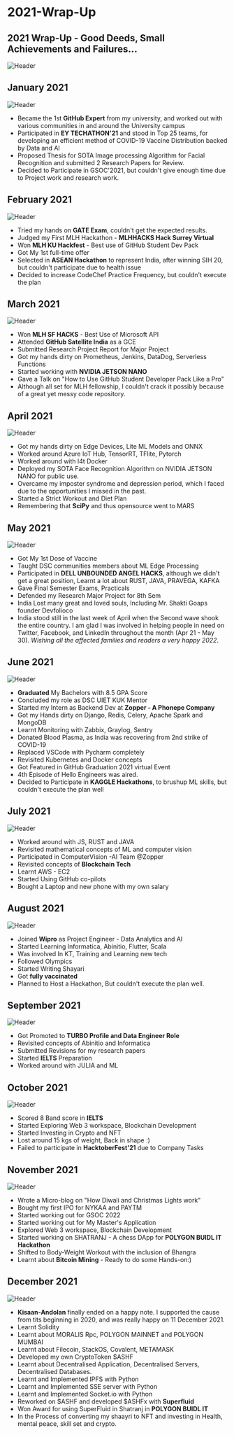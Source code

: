 # 2021-Wrap-Up
## 2021 Wrap-Up - Good Deeds, Small Achievements and Failures...

![Header](Resources/1.gif)

## January 2021
![Header](Resources/img.png)
* Became the 1st __GitHub Expert__ from my university, and worked out with various communities in and around the University campus 
* Participated in __EY TECHATHON'21__ and stood in Top 25 teams, for developing an efficient method of COVID-19 Vaccine Distribution backed by Data and AI 
* Proposed Thesis for SOTA Image processing Algorithm for Facial Recognition and submitted 2 Research Papers for Review. 
* Decided to Participate in GSOC'2021, but couldn't give enough time due to Project work and research work. 

## February 2021
![Header](Resources/img_2.png)
* Tried my hands on __GATE Exam__, couldn't get the expected results.
* Judged my First MLH Hackathon - __MLHHACKS Hack Surrey Virtual__
* Won __MLH KU Hackfest__ - Best use of GitHub Student Dev Pack
* Got My 1st full-time offer
* Selected in __ASEAN Hackathon__ to represent India, after winning SIH 20, but couldn't participate due to health issue
* Decided to increase CodeChef Practice Frequency, but couldn't execute the plan

## March 2021
![Header](Resources/img_1.png)
* Won __MLH SF HACKS__ - Best Use of Microsoft API
* Attended __GitHub Satellite India__ as a GCE
* Submitted Research Project Report for Major Project
* Got my hands dirty on Prometheus, Jenkins, DataDog, Serverless Functions
* Started working with __NVIDIA JETSON NANO__
* Gave a Talk on "How to Use GitHub Student Developer Pack Like a Pro"
* Although all set for MLH fellowship, I couldn't crack it possibly because of a great yet messy code repository. 

## April 2021
![Header](Resources/img_3.png)
* Got my hands dirty on Edge Devices, Lite ML Models and ONNX
* Worked around Azure IoT Hub, TensorRT, TFlite, Pytorch
* Worked around with l4t Docker
* Deployed my SOTA Face Recognition Algorithm on NVIDIA JETSON NANO for public use.
* Overcame my imposter syndrome and depression period, which I faced due to the opportunities I missed in the past.
* Started a Strict Workout and Diet Plan
* Remembering that __SciPy__ and thus opensource went to MARS

## May 2021
![Header](Resources/img_4.png)
* Got My 1st Dose of Vaccine
* Taught DSC communities members about ML Edge Processing
* Participated in __DELL UNBOUNDED ANGEL HACKS__, although we didn't get a  great position, Learnt a lot about RUST, JAVA, PRAVEGA, KAFKA
* Gave Final Semester Exams, Practicals
* Defended my Research Major Project for 8th Sem
* India Lost many great and loved souls, Including Mr. Shakti Goaps founder Devfolioco
* India stood still in the last week of April when the Second wave shook the entire country. I am glad I was involved in helping people in need on Twitter, Facebook, and LinkedIn throughout the month  (Apr 21 - May 30). *Wishing all the affected families and readers a very happy 2022*.

## June 2021
![Header](Resources/img_6.png)
* __Graduated__ My Bachelors with 8.5 GPA Score
* Concluded my role as DSC UIET KUK Mentor
* Started my Intern as Backend Dev at __Zopper - A Phonepe Company__
* Got my Hands dirty on Django, Redis, Celery, Apache Spark and MongoDB
* Learnt Monitoring with Zabbix, Graylog, Sentry
* Donated Blood Plasma, as India was recovering from 2nd strike of COVID-19
* Replaced VSCode with Pycharm completely
* Revisited Kubernetes and Docker concepts
* Got Featured in GitHub Graduation 2021 virtual Event
* 4th Episode of Hello Engineers was aired.
* Decided to Participate in __KAGGLE Hackathons__, to brushup ML skills, but couldn't execute the plan well

## July 2021
![Header](Resources/img_5.png)
* Worked around with JS, RUST and JAVA
* Revisited mathematical concepts of ML and computer vision
* Participated in ComputerVision -AI Team @Zopper
* Revisited concepts of __Blockchain Tech__
* Learnt AWS - EC2
* Started Using GitHub co-pilots
* Bought a Laptop and new phone with my own salary

## August 2021
![Header](Resources/img_8.png)
* Joined __Wipro__ as Project Engineer - Data Analytics and AI
* Started Learning Informatica, Abinitio, Flutter, Scala
* Was involved In KT, Training and Learning new tech
* Followed Olympics
* Started Writing Shayari
* Got __fully vaccinated__
* Planned to Host a Hackathon, But couldn't execute the plan well.

## September 2021
![Header](Resources/img_7.png)
* Got Promoted to __TURBO Profile and Data Engineer Role__
* Revisited concepts of Abinitio and Informatica
* Submitted Revisions for my research papers
* Started __IELTS__ Preparation
* Worked around with JULIA and ML

## October 2021
![Header](Resources/img_9.png)
* Scored 8 Band score in __IELTS__
* Started Exploring Web 3 workspace, Blockchain Development
* Started Investing in Crypto and NFT
* Lost around 15 kgs of weight, Back in shape :)
* Failed to participate in __HacktoberFest'21__ due to Company Tasks

## November 2021
![Header](Resources/img_12.png)
* Wrote a Micro-blog on "How Diwali and Christmas Lights work"
* Bought my first IPO for NYKAA and PAYTM
* Started working out for GSOC 2022
* Started working out for My Master's Application
* Explored Web 3 workspace, Blockchain Development
* Started working on SHATRANJ  - A chess DApp for __POLYGON BUIDL IT Hackathon__
* Shifted to Body-Weight Workout with the inclusion of Bhangra
* Learnt about __Bitcoin Mining__ - Ready to do some Hands-on:)

## December 2021
![Header](Resources/img_11.png)
* __Kisaan-Andolan__ finally ended on a happy note. I supported the cause from tits beginning in 2020, and was really happy on 11 December 2021.
* Learnt Solidity
* Learnt about MORALIS Rpc, POLYGON MAINNET and POLYGON MUMBAI
* Learnt about Filecoin, StackOS, Covalent, METAMASK
* Developed my own CryptoToken $ASHF
* Learnt about Decentralised Application, Decentralised Servers, Decentralised Databases. 
* Learnt and Implemented IPFS with Python
* Learnt and Implemented SSE server with Python
* Learnt and Implemented Socket.io with Python
* Reworked on $ASHF and developed $ASHFx with __Superfluid__
* Won Award for using SuperFluid in Shatranj in __POLYGON BUIDL IT__ 
* In the Process of converting my shaayri to NFT and investing in Health, mental peace, skill set and crypto.

